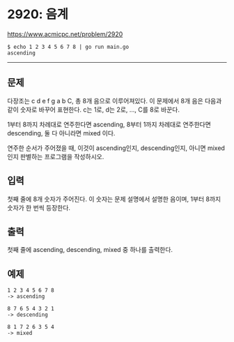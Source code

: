 # 2920: 음계

https://www.acmicpc.net/problem/2920

```
$ echo 1 2 3 4 5 6 7 8 | go run main.go
ascending
```

---

## 문제

다장조는 c d e f g a b C, 총 8개 음으로 이루어져있다. 이 문제에서 8개 음은
다음과 같이 숫자로 바꾸어 표현한다. c는 1로, d는 2로, ..., C를 8로 바꾼다.

1부터 8까지 차례대로 연주한다면 ascending, 8부터 1까지 차례대로 연주한다면
descending, 둘 다 아니라면 mixed 이다.

연주한 순서가 주어졌을 때, 이것이 ascending인지, descending인지, 아니면
mixed인지 판별하는 프로그램을 작성하시오.

## 입력

첫째 줄에 8개 숫자가 주어진다. 이 숫자는 문제 설명에서 설명한 음이며, 1부터
8까지 숫자가 한 번씩 등장한다.

## 출력

첫째 줄에 ascending, descending, mixed 중 하나를 출력한다.

## 예제

```
1 2 3 4 5 6 7 8
-> ascending
```

```
8 7 6 5 4 3 2 1
-> descending
```

```
8 1 7 2 6 3 5 4
-> mixed
```
